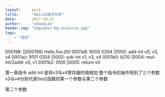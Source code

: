 ```yaml
---
layout:     post
title:      "dalvik指令分析"
date:       2017-10-21
author:     "shaomiao"
header-img: "img/post-bg-universe.jpg"
tags:
    - "逆向"
---
```

000198:                                        |[000198] Hello.foo:(II)I
0001a8: 9000 0304                              |0000: add-int v0, v3, v4
0001ac: 9101 0304                              |0002: sub-int v1, v3, v4
0001b0: b210                                   |0004: mul-int/2addr v0, v1
0001b2: 0f00                                   |0005: return v0


第一条指令 add-int 是将v3与v4寄存器的值相加
整个指令的操作用到了三个参数 v3与v4分别代表foo()函数的第一个参数与第二个参数

第二个参数
